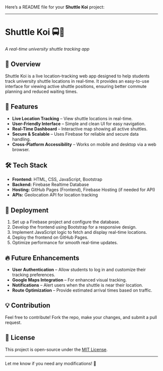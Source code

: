 Here’s a README file for your **Shuttle Koi** project:  

---

# Shuttle Koi 🚍📍  
*A real-time university shuttle tracking app*  

## 📌 Overview  
Shuttle Koi is a live location-tracking web app designed to help students track university shuttle locations in real-time. It provides an easy-to-use interface for viewing active shuttle positions, ensuring better commute planning and reduced waiting times.  

## 🎯 Features  
- **Live Location Tracking** – View shuttle locations in real-time.  
- **User-Friendly Interface** – Simple and clean UI for easy navigation.  
- **Real-Time Dashboard** – Interactive map showing all active shuttles.  
- **Secure & Scalable** – Uses Firebase for reliable and secure data handling.  
- **Cross-Platform Accessibility** – Works on mobile and desktop via a web browser.  

## 🛠️ Tech Stack  
- **Frontend:** HTML, CSS, JavaScript, Bootstrap  
- **Backend:** Firebase Realtime Database  
- **Hosting:** GitHub Pages (Frontend), Firebase Hosting (if needed for API)  
- **APIs:** Geolocation API for location tracking  

## 🚀 Deployment  
1. Set up a Firebase project and configure the database.  
2. Develop the frontend using Bootstrap for a responsive design.  
3. Implement JavaScript logic to fetch and display real-time locations.  
4. Deploy the frontend on GitHub Pages.  
5. Optimize performance for smooth real-time updates.  

## 🔥 Future Enhancements  
- **User Authentication** – Allow students to log in and customize their tracking preferences.  
- **Google Maps Integration** – For enhanced visual tracking.  
- **Notifications** – Alert users when the shuttle is near their location.  
- **Route Optimization** – Provide estimated arrival times based on traffic.  

## 💡 Contribution  
Feel free to contribute! Fork the repo, make your changes, and submit a pull request.  

## 📜 License  
This project is open-source under the [MIT License](LICENSE).  

---

Let me know if you need any modifications! 🚀
